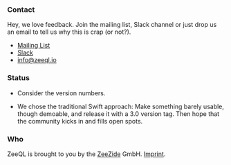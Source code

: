 ### Contact

Hey, we love feedback. Join the mailing list, Slack channel or just drop us
an email to tell us why this is crap (or not?).

- [Mailing List](https://groups.google.com/d/forum/mod_swift)
- [Slack](http://slack.noze.io)
- [info@zeeql.io](mailto:info@zeeql.io)


### Status

- Consider the version numbers.

- We chose the traditional Swift approach:
  Make something barely usable, though demoable,
  and release it with a 3.0 version tag.
  Then hope that the community kicks in and fills open spots.

  
### Who

ZeeQL is brought to you by the
[ZeeZide](http://zeezide.de) GmbH.
[Imprint](http://zeezide.com/contact.html).
